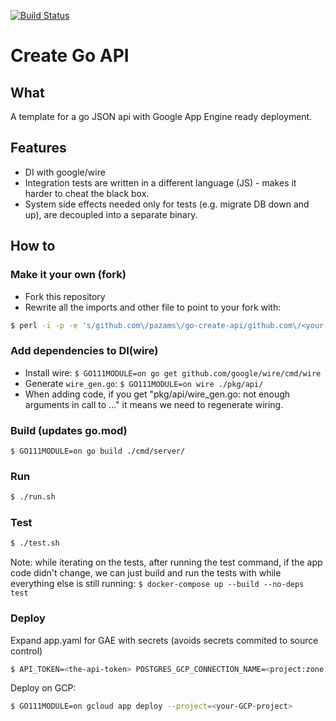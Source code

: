 [![Build Status](https://travis-ci.com/pazams/go-create-api.svg?branch=master)](https://travis-ci.com/pazams/go-create-api)

# Create Go API

## What
A template for a go JSON api with Google App Engine ready deployment.

## Features
- DI with google/wire
- Integration tests are written in a different language (JS) - makes it harder to cheat the black box.
- System side effects needed only for tests (e.g. migrate DB down and up), are decoupled into a separate binary.

## How to

### Make it your own (fork)
- Fork this repository
- Rewrite all the imports and other file to point to your fork with:
```bash
$ perl -i -p -e 's/github.com\/pazams\/go-create-api/github.com\/<your-gh-handle>\/<your-repo-name>/g' **/*.*
```

### Add dependencies to DI(wire)
- Install wire: `$ GO111MODULE=on go get github.com/google/wire/cmd/wire`
- Generate `wire_gen.go`: `$ GO111MODULE=on wire ./pkg/api/`
- When adding code, if you get "pkg/api/wire_gen.go: not enough arguments in call to ..." it means we need to regenerate wiring.

### Build (updates go.mod)
`$ GO111MODULE=on go build ./cmd/server/`

### Run
```bash 
$ ./run.sh
```

### Test
```bash 
$ ./test.sh
```
Note: while iterating on the tests, after running the test command, if the app code didn't change, we can just build and run the tests with while everything else is still running: `$ docker-compose up --build --no-deps test`

### Deploy
Expand app.yaml for GAE with secrets (avoids secrets commited to source control)
```bash
$ API_TOKEN=<the-api-token> POSTGRES_GCP_CONNECTION_NAME=<project:zone:instance> POSTGRES_PASSWORD=<the-password> envsubst < "app-subst.yaml" > "app.yaml"
```

Deploy on GCP:
```bash
$ GO111MODULE=on gcloud app deploy --project=<your-GCP-project>
```
